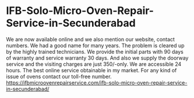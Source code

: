 # IFB-Solo-Micro-Oven-Repair-Service-in-Secunderabad
We are now available online and we also mention our website, contact numbers. We had a good name for many years.  The problem is cleared up by the highly trained technicians. We provide the initial parts with 90 days of warranty and service warranty 30 days. And also we supply the doorway service and the visiting charges are just 350/-only. We are accessible 24 hours. The best online service obtainable in my market. For any kind of issue of ovens contact our toll-free number.  https://ifbmicroovenrepairservice.com/ifb-solo-micro-oven-repair-service-in-secunderabad/
